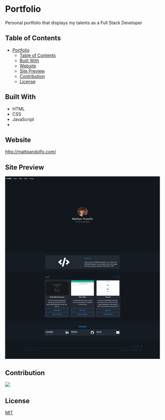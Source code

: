 # Portfolio
Personal portfolio that displays my talents as a Full Stack Developer

## Table of Contents
- [Portfolio](#portfolio)
  - [Table of Contents](#table-of-contents)
  - [Built With](#built-with)
  - [Website](#website)
  - [Site Preview](#site-preview)
  - [Contribution](#contribution)
  - [License](#license)
## Built With
* HTML
* CSS
* JavaScript
* 
## Website
http://mattpandolfo.com/

## Site Preview
![Preview](./img/../assets/img/sitePreview.jpeg)

## Contribution
<a href="https://github.com/PandolfoM/pandolfom/graphs/contributors">
  <img src="https://contrib.rocks/image?repo=PandolfoM/pandolfom" />
</a>

## License
[MIT](./LICENSE)